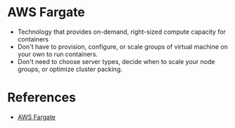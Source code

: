 # AWS Fargate

- Technology that provides on-demand, right-sized compute capacity for containers
- Don't have to provision, configure, or scale groups of virtual machine on your own to run containers.
- Don't need to choose server types, decide when to scale your node groups, or optimize cluster packing.


# References
- [AWS Fargate](https://docs.aws.amazon.com/eks/latest/userguide/fargate.html)